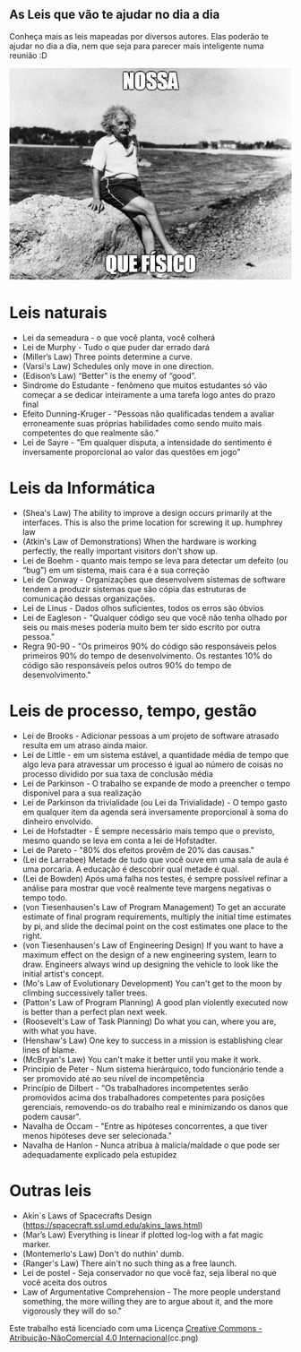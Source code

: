 ## As Leis que vão te ajudar no dia a dia 

Conheça mais as leis mapeadas por diversos autores. Elas poderão te ajudar no dia a dia, nem que seja para parecer mais inteligente numa reunião :D 

![Einsten](einsten.jpg)

# Leis naturais
- Lei da semeadura - o que você planta, você colherá
- Lei de Murphy - Tudo o que puder dar errado dará 
- (Miller’s Law) Three points determine a curve.
- (Varsi's Law) Schedules only move in one direction.
- (Edison’s Law) “Better” is the enemy of “good”.
- Sindrome do Estudante - fenômeno que muitos estudantes só vão começar a se dedicar inteiramente a uma tarefa logo antes do prazo final
- Efeito Dunning-Kruger - "Pessoas não qualificadas tendem a avaliar erroneamente suas próprias habilidades como sendo muito mais competentes do que realmente são."
- Lei de Sayre - "Em qualquer disputa, a intensidade do sentimento é inversamente proporcional ao valor das questões em jogo"

# Leis da Informática
- (Shea's Law) The ability to improve a design occurs primarily at the interfaces. This is also the prime location for screwing it up.
humphrey law
- (Atkin's Law of Demonstrations) When the hardware is working perfectly, the really important visitors don't show up.
- Lei de Boehm - quanto mais tempo se leva para detectar um defeito (ou “bug”) em um sistema, mais cara é a sua correção
- Lei de Conway - Organizações que desenvolvem sistemas de software tendem a produzir sistemas que são cópia das estruturas de comunicação dessas organizações.
- Lei de Linus - Dados olhos suficientes, todos os erros são óbvios
- Lei de Eagleson - "Qualquer código seu que você não tenha olhado por seis ou mais meses poderia muito bem ter sido escrito por outra pessoa."
- Regra 90-90 - "Os primeiros 90% do código são responsáveis pelos primeiros 90% do tempo de desenvolvimento. Os restantes 10% do código são responsáveis pelos outros 90% do tempo de desenvolvimento."

# Leis de processo, tempo, gestão
- Lei de Brooks - Adicionar pessoas a um projeto de software atrasado resulta em um atraso ainda maior.
- Lei de Little - em um sistema estável, a quantidade média de tempo que algo leva para atravessar um processo é igual ao número de coisas no processo dividido por sua taxa de conclusão média
- Lei de Parkinson - O trabalho se expande de modo a preencher o tempo disponível para a sua realização
- Lei de Parkinson da trivialidade (ou Lei da Trivialidade) - O tempo gasto em qualquer item da agenda será inversamente proporcional à soma do dinheiro envolvido.
- Lei de Hofstadter - É sempre necessário mais tempo que o previsto, mesmo quando se leva em conta a lei de Hofstadter.
- Lei de Pareto - "80% dos efeitos provêm de 20% das causas."
- (Lei de Larrabee) Metade de tudo que você ouve em uma sala de aula é uma porcaria. A educação é descobrir qual metade é qual.
- (Lei de Bowden) Após uma falha nos testes, é sempre possível refinar a análise para mostrar que você realmente teve margens negativas o tempo todo.
- (von Tiesenhausen's Law of Program Management) To get an accurate estimate of final program requirements, multiply the initial time estimates by pi, and slide the decimal point on the cost estimates one place to the right.
- (von Tiesenhausen's Law of Engineering Design) If you want to have a maximum effect on the design of a new engineering system, learn to draw. Engineers always wind up designing the vehicle to look like the initial artist's concept.
- (Mo's Law of Evolutionary Development) You can't get to the moon by climbing successively taller trees.
- (Patton's Law of Program Planning) A good plan violently executed now is better than a perfect plan next week.
- (Roosevelt's Law of Task Planning) Do what you can, where you are, with what you have.
- (Henshaw's Law) One key to success in a mission is establishing clear lines of blame.
- (McBryan's Law) You can't make it better until you make it work.
- Principio de Peter - Num sistema hierárquico, todo funcionário tende a ser promovido até ao seu nível de incompetência
- Princípio de Dilbert - "Os trabalhadores incompetentes serão promovidos acima dos trabalhadores competentes para posições gerenciais, removendo-os do trabalho real e minimizando os danos que podem causar".
- Navalha de Occam - "Entre as hipóteses concorrentes, a que tiver menos hipóteses deve ser selecionada."
- Navalha de Hanlon - Nunca atribua à malícia/maldade o que pode ser adequadamente explicado pela estupidez

# Outras leis
- Akin´s Laws of Spacecrafts Design (https://spacecraft.ssl.umd.edu/akins_laws.html) 
- (Mar’s Law) Everything is linear if plotted log-log with a fat magic marker.
- (Montemerlo's Law) Don't do nuthin' dumb.
- (Ranger's Law) There ain't no such thing as a free launch.
- Lei de postel - Seja conservador no que você faz, seja liberal no que você aceita dos outros
- Law of Argumentative Comprehension - The more people understand something, the more willing they are to argue about it, and the more vigorously they will do so."

Este trabalho está licenciado com uma Licença [Creative Commons - Atribuição-NãoComercial 4.0 Internacional](http://creativecommons.org/licenses/by-nc/4.0/)(cc.png)